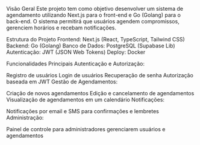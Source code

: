 Visão Geral
Este projeto tem como objetivo desenvolver um sistema de agendamento utilizando Next.js para o front-end e Go (Golang) para o back-end. O sistema permitirá que usuários agendem compromissos, gerenciem horários e recebam notificações.

Estrutura do Projeto
Frontend: Next.js (React, TypeScript, Tailwind CSS)
Backend: Go (Golang)
Banco de Dados: PostgreSQL (Supabase Lib)
Autenticação: JWT (JSON Web Tokens)
Deploy: Docker

Funcionalidades Principais
Autenticação e Autorização:

Registro de usuários
Login de usuários
Recuperação de senha
Autorização baseada em JWT
Gestão de Agendamentos:

Criação de novos agendamentos
Edição e cancelamento de agendamentos
Visualização de agendamentos em um calendário
Notificações:

Notificações por email e SMS para confirmações e lembretes
Administração:

Painel de controle para administradores gerenciarem usuários e agendamentos